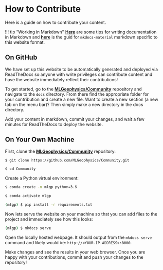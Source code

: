 # How to Contribute

Here is a guide on how to contribute your content.

!!! tip "Working in Markdown"
    [**Here**](https://guides.github.com/features/mastering-markdown/) are some tips for writing documentation in Markdown and [**here**]() is the guid for `mkdocs-material` markdown specific to this website format.

## On GitHub

We have set up this website to be automatically generated and deployed via ReadTheDocs
so anyone with write privileges can contribute content and have the website immediately
reflect their contributions!

To get started, go to the [**MLGeophysics/Community**](https://github.com/MLGeophysics/Community)
repository and navigate to the `docs` directory. From there find the appropriate folder
for your contribution and create a new file. Want to create a new section
(a new tab on the menu bar)? Then simply make a new directory in the docs directory.

Add your content in markdown, commit your changes, and wait a few minutes for ReadTheDocs to deploy the website.


## On Your Own Machine

First, clone the [**MLGeophysics/Community**](https://github.com/MLGeophysics/Community) repository:

```bash
$ git clone https://github.com/MLGeophysics/Community.git

$ cd Community
```


Create a Python virtual environment:

```bash
$ conda create -n mlgp python=3.6

$ conda activate mlgp

(mlgp) $ pip install -r requirements.txt
```

Now lets serve the website on your machine so that you can add files to the project and immediately see how this looks:

```bash
(mlgp) $ mkdocs serve
```

Open the locally hosted webpage. It should output from the `mkdocs serve` command and likely would be: `http://<YOUR.IP.ADDRESS>:8000`.

Make changes and see the results in your web browser. Once you are happy with your contributions, commit and push your changes to the repository!
